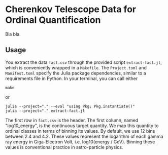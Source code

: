 # Cherenkov Telescope Data for Ordinal Quantification

Bla bla.


## Usage

You extract the data `fact.csv` through the provided script `extract-fact.jl`, which is conveniently wrapped in a `Makefile`. The `Project.toml` and `Manifest.toml` specify the Julia package dependencies, similar to a requirements file in Python. In your terminal, you can call either

```
make
```

or

```
julia --project="." --eval "using Pkg; Pkg.instantiate()"
julia --project="." extract-fact.jl
```

The first row in `fact.csv` is the header. The first column, named "log10_energy", is the continuous target quantity. We map this quantity to ordinal classes in terms of binning its values. By default, we use 12 bins between 2.4 and 4.2. These values represent the logarithm of each gamma ray energy in Giga-Electron Volt, i.e. log10(energy / GeV). Binning these values is conventional practice in astro-particle physics.
